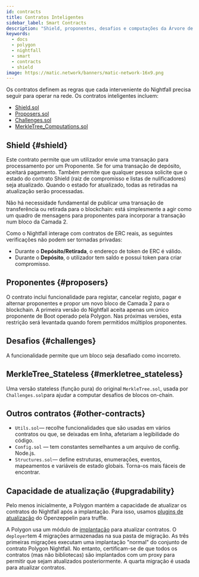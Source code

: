 ```yaml
---
id: contracts
title: Contratos Inteligentes
sidebar_label: Smart Contracts
description: "Shield, proponentes, desafios e computações da Árvore de Merkle."
keywords:
  - docs
  - polygon
  - nightfall
  - smart
  - contracts
  - shield
image: https://matic.network/banners/matic-network-16x9.png
---
```


Os contratos definem as regras que cada interveniente do Nightfall precisa seguir para operar na rede. Os contratos inteligentes incluem:

- [Shield.sol](#shield)
- [Proposers.sol](#proposers)
- [Challenges.sol](#challenges)
- [MerkleTree_Computations.sol](#merkletree_computations)

## Shield {#shield}
Este contrato permite que um utilizador envie uma transação para processamento por um Proponente. Se for uma transação de depósito, aceitará pagamento. Também permite que qualquer pessoa solicite que o estado do contrato Shield (raiz de compromisso e listas de nulificadores) seja atualizado. Quando o estado for atualizado, todas as retiradas na atualização serão processadas.

Não há necessidade fundamental de publicar uma transação de transferência ou retirada para o blockchain: está simplesmente a agir como um quadro de mensagens para proponentes para incorporar a transação num bloco da Camada 2.

Como o Nightfall interage com contratos de ERC reais, as seguintes verificações não podem ser tornadas privadas:

- Durante o **Depósito/Retirada**, o endereço de token de ERC é válido.
- Durante o **Depósito**, o utilizador tem saldo e possui token para criar compromisso.

## Proponentes {#proposers}
O contrato inclui funcionalidade para registar, cancelar registo, pagar e alternar proponentes e propor um novo bloco de Camada 2 para o blockchain. A primeira versão do Nightfall aceita apenas um único proponente de Boot operado pela Polygon. Nas próximas versões, esta restrição será levantada quando forem permitidos múltiplos proponentes.

## Desafios {#challenges}
A funcionalidade permite que um bloco seja desafiado como incorreto.

## MerkleTree_Stateless {#merkletree_stateless}
Uma versão stateless (função pura) do original `MerkleTree.sol`, usada por  `Challenges.sol`para ajudar a computar desafios de blocos on-chain.

## Outros contratos {#other-contracts}
- `Utils.sol`— recolhe funcionalidades que são usadas em vários contratos ou que, se deixadas em linha, afetariam a legibilidade do código.
- `Config.sol` — tem constantes semelhantes a um arquivo de config. Node.js.
- `Structures.sol`— define estruturas, enumerações, eventos, mapeamentos e variáveis de estado globais. Torna-os mais fáceis de encontrar.

## Capacidade de atualização {#upgradability}
Pelo menos inicialmente, a Polygon mantém a capacidade de atualizar os contratos do Nightfall após a implantação. Para isso, usamos [plugins de atualização](https://docs.openzeppelin.com/upgrades-plugins/1.x/) do Openzeppelin para truffle.

A Polygon usa um módulo de [implantação](https://github.com/EYBlockchain/nightfall_3/tree/master/nightfall-deployer) para atualizar contratos. O `deployer`tem 4 migrações armazenadas na sua pasta de migração. As três primeiras migrações executam uma implantação "normal" do conjunto de contrato Polygon Nightfall. No entanto, certificam-se de que todos os contratos (mas não bibliotecas) são implantados com um proxy para permitir que sejam atualizados posteriormente. A quarta migração é usada para atualizar contratos.
